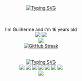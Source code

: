 <!--styles do inicio do header: borda e título-->
<!--div que centraliza o título-->
<div position="absolute" height="100px" width="1px" background="#900" style="display: flex; flex-direction: column;"></div>
<div align="center">
<a href="https://git.io/typing-svg"><img src="https://readme-typing-svg.demolab.com?font=&weight=100&size=37&pause=1000&color=ffffff&center=true&vCenter=true&random=true&width=435&lines=Hello+world" alt="Typing SVG" /></a>
</div>
<!--stats do profile-->
<br><br><br>
  <!--status principal do portifólio-->
  <div align="center">
    <div>I'm Guilherme and i'm 16 years old</div>
  <img src="https://github-readme-stats.vercel.app/api?username=Guilherme-silva-teixeira&show_icons=true&theme=dark&hide_border=true"/>
  <img src="https://github-readme-stats.vercel.app/api/top-langs/?username=Guilherme-silva-teixeira&layout=compact&langs_count=8&theme=dark&hide_border=true">
    </div>
    <!--grafico das contribuições-->
    <div align="center">
      <img src="https://github-readme-activity-graph.vercel.app/graph?username=Guilherme-silva-teixeira&bg_color=000000&color=ffffff&line=ffffff&point=ffffff&area=true&border=false)](https://github.com/ashutosh00710/github-readme-activity-graph">
      <!--streak-->
      <br>
      <a href="https://git.io/streak-stats"><img src="https://streak-stats.demolab.com?user=Guilherme-silva-teixeira&theme=dark&hide_border=true&card_width=700" alt="GitHub Streak" /></a>
  </div>
    <!--separa a imagem de outra imagem-->
    <!--linguagens-->
    <br>
    <div align="center">
      <br>
<a href="https://git.io/typing-svg"><img src="https://readme-typing-svg.demolab.com?font=&weight=100&size=27&pause=1000&color=ffffff&center=true&vCenter=true&random=true&width=435&lines=Languages+i+use:" alt="Typing SVG" /></a>
      <br>
<img src="https://img.shields.io/badge/C-00599C?style=for-the-badge&logo=c&logoColor=white">
      <img src="https://img.shields.io/badge/C%2B%2B-00599C?style=for-the-badge&logo=c%2B%2B&logoColor=white">
      <img src="https://img.shields.io/badge/C%23-239120?style=for-the-badge&logo=c-sharp&logoColor=white">
      <img src="https://img.shields.io/badge/Java-ED8B00?style=for-the-badge&logo=openjdk&logoColor=white">
      <img src="https://img.shields.io/badge/PHP-777BB4?style=for-the-badge&logo=php&logoColor=white">
      <img src="https://img.shields.io/badge/JavaScript-323330?style=for-the-badge&logo=javascript&logoColor=F7DF1E">
      <img src="https://img.shields.io/badge/TypeScript-007ACC?style=for-the-badge&logo=typescript&logoColor=white">
      </div>
      <div align="center">
        <img src="https://img.shields.io/github/followers/Guilherme-silva-teixeira.svg?style=social&label=Follow&maxAge=2592000">
      </div>
<!--fim do código-->
